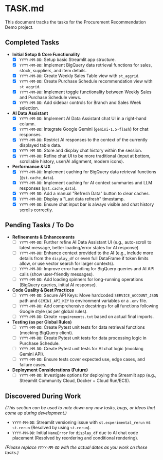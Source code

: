 # TASK.md

This document tracks the tasks for the Procurement Recommendation Demo project.

## Completed Tasks

- **Initial Setup & Core Functionality**
    - [x] `YYYY-MM-DD`: Setup basic Streamlit app structure.
    - [x] `YYYY-MM-DD`: Implement BigQuery data retrieval functions for sales, stock, suppliers, and item details.
    - [x] `YYYY-MM-DD`: Create Weekly Sales Table view with `st_aggrid`.
    - [x] `YYYY-MM-DD`: Create Purchase Schedule recommendation view with `st_aggrid`.
    - [x] `YYYY-MM-DD`: Implement toggle functionality between Weekly Sales and Purchase Schedule views.
    - [x] `YYYY-MM-DD`: Add sidebar controls for Branch and Sales Week selection.
- **AI Data Assistant**
    - [x] `YYYY-MM-DD`: Implement AI Data Assistant chat UI in a right-hand column.
    - [x] `YYYY-MM-DD`: Integrate Google Gemini (`gemini-1.5-flash`) for chat responses.
    - [x] `YYYY-MM-DD`: Restrict AI responses to the context of the currently displayed table data.
    - [x] `YYYY-MM-DD`: Store and display chat history within the session.
    - [x] `YYYY-MM-DD`: Refine chat UI to be more traditional (input at bottom, scrollable history, user/AI alignment, modern icons).
- **Performance & UX**
    - [x] `YYYY-MM-DD`: Implement caching for BigQuery data retrieval functions (`@st.cache_data`).
    - [x] `YYYY-MM-DD`: Implement caching for AI context summaries and LLM responses (`@st.cache_data`).
    - [x] `YYYY-MM-DD`: Add a manual "Refresh Data" button to clear caches.
    - [x] `YYYY-MM-DD`: Display a "Last data refresh" timestamp.
    - [x] `YYYY-MM-DD`: Ensure chat input bar is always visible and chat history scrolls correctly.

## Pending Tasks / To Do

- **Refinements & Enhancements**
    - [ ] `YYYY-MM-DD`: Further refine AI Data Assistant UI (e.g., auto-scroll to latest message, better loading/error states for AI response).
    - [ ] `YYYY-MM-DD`: Enhance context provided to the AI (e.g., include more details from the `display_df` or even full DataFrame if token limits allow, or use vector search for larger contexts).
    - [ ] `YYYY-MM-DD`: Improve error handling for BigQuery queries and AI API calls (show user-friendly messages).
    - [ ] `YYYY-MM-DD`: Add loading spinners for long-running operations (BigQuery queries, initial AI response).
- **Code Quality & Best Practices**
    - [ ] `YYYY-MM-DD`: Secure API Keys: Move hardcoded `SERVICE_ACCOUNT_JSON` path and `GEMINI_API_KEY` to environment variables or a `.env` file.
    - [ ] `YYYY-MM-DD`: Add comprehensive docstrings for all functions following Google style (as per global rules).
    - [ ] `YYYY-MM-DD`: Create `requirements.txt` based on actual final imports.
- **Testing (as per Global Rules)**
    - [ ] `YYYY-MM-DD`: Create Pytest unit tests for data retrieval functions (mocking BigQuery client).
    - [ ] `YYYY-MM-DD`: Create Pytest unit tests for data processing logic in Purchase Schedule.
    - [ ] `YYYY-MM-DD`: Create Pytest unit tests for AI chat logic (mocking Gemini API).
    - [ ] `YYYY-MM-DD`: Ensure tests cover expected use, edge cases, and failure cases.
- **Deployment Considerations (Future)**
    - [ ] `YYYY-MM-DD`: Investigate options for deploying the Streamlit app (e.g., Streamlit Community Cloud, Docker + Cloud Run/ECS).

## Discovered During Work

*(This section can be used to note down any new tasks, bugs, or ideas that come up during development.)*

- `YYYY-MM-DD`: Streamlit versioning issue with `st.experimental_rerun` vs `st.rerun` (Resolved by using `st.rerun`).
- `YYYY-MM-DD`: Initial `NameError` for `display_df` due to AI chat code placement (Resolved by reordering and conditional rendering).

*(Please replace `YYYY-MM-DD` with the actual dates as you work on these tasks.)* 